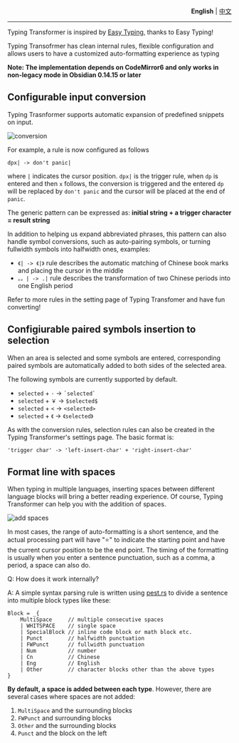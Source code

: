 

<p align="right"><strong>English</strong> | <a href="https://github.com/aptend/typing-transformer-obsidian/blob/main/README-CN.md">中文</a></p>

---

Typing Transformer is inspired by [Easy Typing](https://github.com/Yaozhuwa/easy-typing-obsidian), thanks to Easy Typing!

Typing Transofrmer has clean internal rules, flexible configuration and allows users to have a customized auto-formatting experience as typing

**Note: The implementation depends on CodeMirror6 and only works in non-legacy mode in Obsidian 0.14.15 or later**

## Configurable input conversion


Typing Trasnformer supports automatic expansion of predefined snippets on input.

![conversion](https://user-images.githubusercontent.com/49832303/175769416-c0fce828-cf72-4d2d-b74d-8bf35f78ce27.gif)

For example, a rule is now configured as follows

```
dpx| -> don't panic|
```

where `|` indicates the cursor position. `dpx|` is the trigger rule, when `dp` is entered and then `x` follows, the conversion is triggered and the entered `dp` will be replaced by `don't panic` and the cursor will be placed at the end of `panic`.


The generic pattern can be expressed as: **initial string + a trigger character = result string**

In addition to helping us expand abbreviated phrases, this pattern can also handle symbol conversions, such as auto-pairing symbols, or turning fullwidth symbols into halfwidth ones, examples:
- `《| -> 《|》` rule describes the automatic matching of Chinese book marks and placing the cursor in the middle
- `。。| -> .|` rule describes the transformation of two Chinese periods into one English period

Refer to more rules in the setting page of Typing Transfomer and have fun converting!

## Configiurable paired symbols insertion to selection

When an area is selected and some symbols are entered, corresponding paired symbols are automatically added to both sides of the selected area.

The following symbols are currently supported by default.

- `selected` + `·` -> `` `selected` ``
- `selected` + `￥` -> `$selected$`
- `selected` + `<`  -> `<selected>`
- `selected` + `《`  -> `《selected》`

As with the conversion rules, selection rules can also be created in the Typing Transformer's settings page. The basic format is:

`'trigger char' -> 'left-insert-char' + 'right-insert-char'`


## Format line with spaces

When typing in multiple languages, inserting spaces between different language blocks will bring a better reading experience. Of course, Typing Transformer can help you with the addition of spaces.

![add spaces](https://user-images.githubusercontent.com/49832303/175770015-6dba97d6-5eb2-4d30-a28d-e7ae061c2e7a.gif)

In most cases, the range of auto-formatting is a short sentence, and the actual processing part will have "⭐️" to indicate the starting point and have the current cursor position to be the end point. The timing of the formatting is usually when you enter a sentence punctuation, such as a comma, a period, a space can also do.

Q: How does it work internally?

A: A simple syntax parsing rule is written using [pest.rs](https://pest.rs/) to divide a sentence into multiple block types like these:

```pest
Block = _{ 
    MultiSpace     // multiple consecutive spaces
    | WHITSPACE    // single space
    | SpecialBlock // inline code block or math block etc.
    | Punct        // halfwidth punctuation
    | FWPunct      // fullwidth punctuation
    | Num          // number
    | Cn           // Chinese
    | Eng          // English
    | Other        // character blocks other than the above types
}
```

**By default, a space is added between each type**. However, there are several cases where spaces are not added:

1. `MultiSpace` and the surrounding blocks
1. `FWPunct` and surrounding blocks
1. `Other` and the surrounding blocks
1. `Punct` and the block on the left
